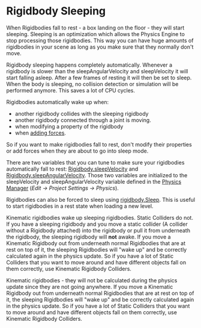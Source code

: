 Rigidbody Sleeping
==================


When Rigidbodies fall to rest - a box landing on the floor - they will start sleeping. Sleeping is an optimization which allows the Physics Engine to stop processing those rigidbodies. This way you can have huge amounts of rigidbodies in your scene as long as you make sure that they normally don't move.

Rigidbody sleeping happens completely automatically. Whenever a rigidbody is slower than the sleepAngularVelocity and sleepVelocity it will start falling asleep. After a few frames of resting it will then be set to sleep. When the body is sleeping, no collision detection or simulation will be performed anymore. This saves a lot of CPU cycles.

Rigidbodies automatically wake up when:
* another rigidbody collides with the sleeping rigidbody
* another rigidbody connected through a joint is moving.
* when modifying a property of the rigidbody
* when [adding forces](ScriptRef:Rigidbody.AddForce.html).

So if you want to make rigidbodies fall to rest, don't modify their properties or add forces when they are about to go into sleep mode.

There are two variables that you can tune to make sure your rigidbodies automatically fall to rest: [Rigidbody.sleepVelocity](ScriptRef:Rigidbody-sleepVelocity.html) and [Rigidbody.sleepAngularVelocity](ScriptRef:Rigidbody-sleepAngularVelocity.html). Those two variables are initialized to the sleepVelocity and sleepAngularVelocity variable defined in the [Physics Manager](class-PhysicsManager.md) (_Edit -> Project Settings -> Physics_).

Rigidbodies can also be forced to sleep using [rigidbody.Sleep](ScriptRef:Rigidbody.Sleep.html). This is useful to start rigidbodies in a rest state when loading a new level.


Kinematic rigidbodies wake up sleeping rigidbodies. Static Colliders do not.
If you have a sleeping rigidbody and you move a static collider (A collider without a Rigidbody attached) into the rigidbody or pull it from underneath the rigidbody, the sleeping rigidbody will __not__ awake.
If you move a Kinematic Rigidbody out from underneath normal Rigidbodies that are at rest on top of it, the sleeping Rigidbodies will "wake up" and be correctly calculated again in the physics update.  So if you have a lot of Static Colliders that you want to move around and have different objects fall on them correctly, use Kinematic Rigidbody Colliders.


Kinematic rigidbodies - they will not be calculated during the physics update since they are not going anywhere.  If you move a Kinematic Rigidbody out from underneath normal Rigidbodies that are at rest on top of it, the sleeping Rigidbodies will "wake up" and be correctly calculated again in the physics update.  So if you have a lot of Static Colliders that you want to move around and have different objects fall on them correctly, use Kinematic Rigidbody Colliders.
